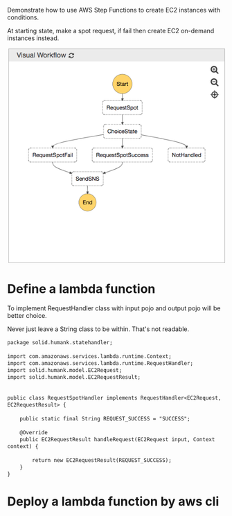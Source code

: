 Demonstrate how to use AWS Step Functions to create EC2 instances with conditions.

At starting state, make a spot request, if fail then create EC2 on-demand instances instead.

![Step Functions to create EC2 Resources](src/main/resources/images/create-ec2-step-function.png "Step Functions Flow")

# Define a lambda function

To implement  RequestHandler class with input pojo and output pojo will be better choice.

Never just leave a String class to be within. That's not readable.


```
package solid.humank.statehandler;

import com.amazonaws.services.lambda.runtime.Context;
import com.amazonaws.services.lambda.runtime.RequestHandler;
import solid.humank.model.EC2Request;
import solid.humank.model.EC2RequestResult;


public class RequestSpotHandler implements RequestHandler<EC2Request, EC2RequestResult> {

    public static final String REQUEST_SUCCESS = "SUCCESS";

    @Override
    public EC2RequestResult handleRequest(EC2Request input, Context context) {

        return new EC2RequestResult(REQUEST_SUCCESS);
    }
}

```

# Deploy a lambda function by aws cli


